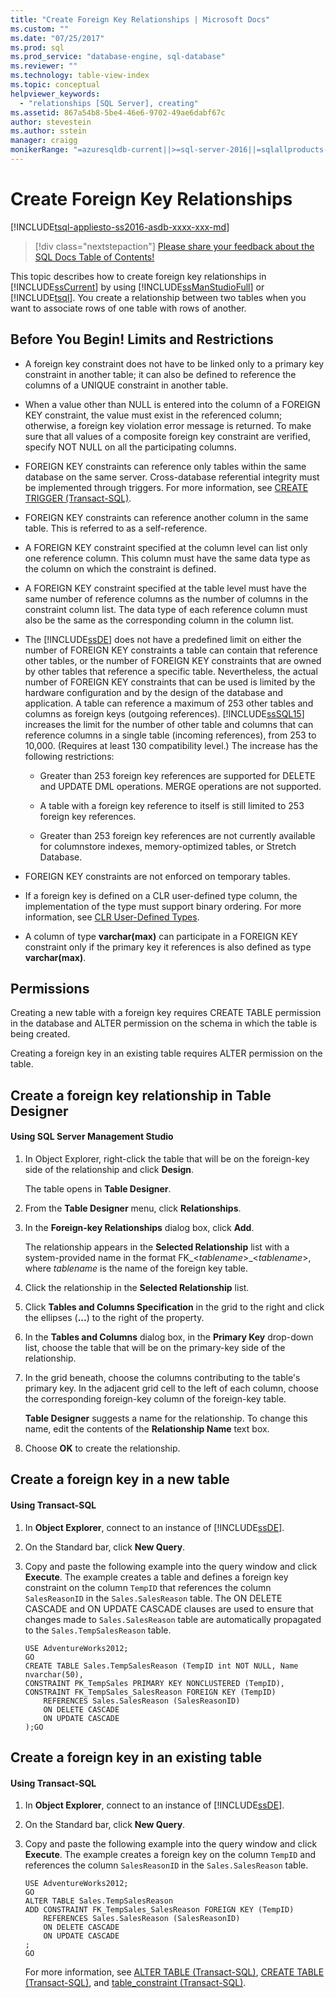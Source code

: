 ```yaml
---
title: "Create Foreign Key Relationships | Microsoft Docs"
ms.custom: ""
ms.date: "07/25/2017"
ms.prod: sql
ms.prod_service: "database-engine, sql-database"
ms.reviewer: ""
ms.technology: table-view-index
ms.topic: conceptual
helpviewer_keywords: 
  - "relationships [SQL Server], creating"
ms.assetid: 867a54b8-5be4-46e6-9702-49ae6dabf67c
author: stevestein
ms.author: sstein
manager: craigg
monikerRange: "=azuresqldb-current||>=sql-server-2016||=sqlallproducts-allversions||>=sql-server-linux-2017||=azuresqldb-mi-current"
---
```

# Create Foreign Key Relationships
[!INCLUDE[tsql-appliesto-ss2016-asdb-xxxx-xxx-md](../../includes/tsql-appliesto-ss2016-asdb-xxxx-xxx-md.md)]

  > [!div class="nextstepaction"]
  > [Please share your feedback about the SQL Docs Table of Contents!](https://aka.ms/sqldocsurvey)

  This topic describes how to create foreign key relationships in [!INCLUDE[ssCurrent](../../includes/sscurrent-md.md)] by using [!INCLUDE[ssManStudioFull](../../includes/ssmanstudiofull-md.md)] or [!INCLUDE[tsql](../../includes/tsql-md.md)]. You create a relationship between two tables when you want to associate rows of one table with rows of another.    
     
##  <a name="BeforeYouBegin"></a> Before You Begin! Limits and Restrictions
 
-   A foreign key constraint does not have to be linked only to a primary key constraint in another table; it can also be defined to reference the columns of a UNIQUE constraint in another table.    
    
-   When a value other than NULL is entered into the column of a FOREIGN KEY constraint, the value must exist in the referenced column; otherwise, a foreign key violation error message is returned. To make sure that all values of a composite foreign key constraint are verified, specify NOT NULL on all the participating columns.    
    
-   FOREIGN KEY constraints can reference only tables within the same database on the same server. Cross-database referential integrity must be implemented through triggers. For more information, see [CREATE TRIGGER &#40;Transact-SQL&#41;](../../t-sql/statements/create-trigger-transact-sql.md).    
    
-   FOREIGN KEY constraints can reference another column in the same table. This is referred to as a self-reference.    
    
-   A FOREIGN KEY constraint specified at the column level can list only one reference column. This column must have the same data type as the column on which the constraint is defined.    
    
-   A FOREIGN KEY constraint specified at the table level must have the same number of reference columns as the number of columns in the constraint column list. The data type of each reference column must also be the same as the corresponding column in the column list.    
    
-   The [!INCLUDE[ssDE](../../includes/ssde-md.md)] does not have a predefined limit on either the number of FOREIGN KEY constraints a table can contain that reference other tables, or the number of FOREIGN KEY constraints that are owned by other tables that reference a specific table. Nevertheless, the actual number of FOREIGN KEY constraints that can be used is limited by the hardware configuration and by the design of the database and application.  A table can reference a maximum of 253 other tables and columns as foreign keys (outgoing references). [!INCLUDE[ssSQL15](../../includes/sssql15-md.md)] increases the limit for the number of other table and columns that can reference columns in a single table (incoming references), from 253 to 10,000.  (Requires at least 130 compatibility level.) The increase has the following restrictions:    
    
    -   Greater than 253 foreign key references are supported for DELETE and UPDATE DML operations. MERGE operations are not supported.    
    
    -   A table with a foreign key reference to itself is still limited to 253 foreign key references.    
    
    -   Greater than 253 foreign key references are not currently available for columnstore indexes, memory-optimized tables, or Stretch Database.    
    
-   FOREIGN KEY constraints are not enforced on temporary tables.    
    
-   If a foreign key is defined on a CLR user-defined type column, the implementation of the type must support binary ordering. For more information, see [CLR User-Defined Types](../../relational-databases/clr-integration-database-objects-user-defined-types/clr-user-defined-types.md).    
    
-   A column of type **varchar(max)** can participate in a FOREIGN KEY constraint only if the primary key it references is also defined as type **varchar(max)**.    
    

    
##   Permissions    
 Creating a new table with a foreign key requires CREATE TABLE permission in the database and ALTER permission on the schema in which the table is being created.    
    
 Creating a foreign key in an existing table requires ALTER permission on the table.    
       
    
## Create a foreign key relationship in Table Designer 
####  Using SQL Server Management Studio    
    
1.  In Object Explorer, right-click the table that will be on the foreign-key side of the relationship and click **Design**.    
    
     The table opens in **Table Designer**.    
    
2.  From the **Table Designer** menu, click **Relationships**.    
    
3.  In the **Foreign-key Relationships** dialog box, click **Add**.    
    
     The relationship appears in the **Selected Relationship** list with a system-provided name in the format FK_\<*tablename*>_\<*tablename*>, where *tablename* is the name of the foreign key table.    
    
4.  Click the relationship in the **Selected Relationship** list.    
    
5.  Click **Tables and Columns Specification** in the grid to the right and click the ellipses (**...**) to the right of the property.    
    
6.  In the **Tables and Columns** dialog box, in the **Primary Key** drop-down list, choose the table that will be on the primary-key side of the relationship.    
    
7.  In the grid beneath, choose the columns contributing to the table's primary key. In the adjacent grid cell to the left of each column, choose the corresponding foreign-key column of the foreign-key table.    
    
     **Table Designer** suggests a name for the relationship. To change this name, edit the contents of the **Relationship Name** text box.    
    
8.  Choose **OK** to create the relationship.    
       
## Create a foreign key in a new table  
####  Using Transact-SQL   
    
1.  In **Object Explorer**, connect to an instance of [!INCLUDE[ssDE](../../includes/ssde-md.md)].    
    
2.  On the Standard bar, click **New Query**.    
    
3.  Copy and paste the following example into the query window and click **Execute**. The example creates a table and defines a foreign key constraint on the column `TempID` that references the column `SalesReasonID` in the `Sales.SalesReason` table. The ON DELETE CASCADE and ON UPDATE CASCADE clauses are used to ensure that changes made to `Sales.SalesReason` table are automatically propagated to the `Sales.TempSalesReason` table.    
    
    ```    
    USE AdventureWorks2012;    
    GO    
    CREATE TABLE Sales.TempSalesReason (TempID int NOT NULL, Name nvarchar(50),     
    CONSTRAINT PK_TempSales PRIMARY KEY NONCLUSTERED (TempID),     
    CONSTRAINT FK_TempSales_SalesReason FOREIGN KEY (TempID)     
        REFERENCES Sales.SalesReason (SalesReasonID)     
        ON DELETE CASCADE    
        ON UPDATE CASCADE    
    );GO    
    
    ```    
    
## Create a foreign key in an existing table 
#### Using Transact-SQL   
    
1.  In **Object Explorer**, connect to an instance of [!INCLUDE[ssDE](../../includes/ssde-md.md)].    
    
2.  On the Standard bar, click **New Query**.    
    
3.  Copy and paste the following example into the query window and click **Execute**. The example creates a foreign key on the column `TempID` and references the column `SalesReasonID` in the `Sales.SalesReason` table.    
    
    ```    
    USE AdventureWorks2012;    
    GO    
    ALTER TABLE Sales.TempSalesReason     
    ADD CONSTRAINT FK_TempSales_SalesReason FOREIGN KEY (TempID)     
        REFERENCES Sales.SalesReason (SalesReasonID)     
        ON DELETE CASCADE    
        ON UPDATE CASCADE    
    ;    
    GO    
    
    ```    
    
     For more information, see [ALTER TABLE &#40;Transact-SQL&#41;](../../t-sql/statements/alter-table-transact-sql.md), [CREATE TABLE &#40;Transact-SQL&#41;](../../t-sql/statements/create-table-transact-sql.md), and [table_constraint &#40;Transact-SQL&#41;](../../t-sql/statements/alter-table-table-constraint-transact-sql.md).    
    
  
